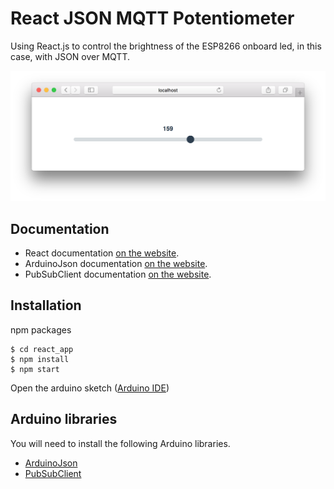 # React JSON MQTT Potentiometer
Using React.js to control the brightness of the ESP8266 onboard led,
in this case, with JSON over MQTT.

![Browser Slicer](/screenshot.png?raw=true)

## Documentation

- React documentation [on the website](https://reactjs.org/docs).
- ArduinoJson documentation [on the website](https://arduinojson.org/doc).
- PubSubClient documentation [on the website](https://pubsubclient.knolleary.net/api.html).

##  Installation
npm packages
```
$ cd react_app
$ npm install
$ npm start
```
Open the arduino sketch ([Arduino IDE](https://www.arduino.cc/en/Main/Software))

## Arduino libraries
You will need to install the following Arduino libraries.
*  [ArduinoJson](https://arduinojson.org/doc/installation)
*  [PubSubClient](https://github.com/knolleary/pubsubclient)
